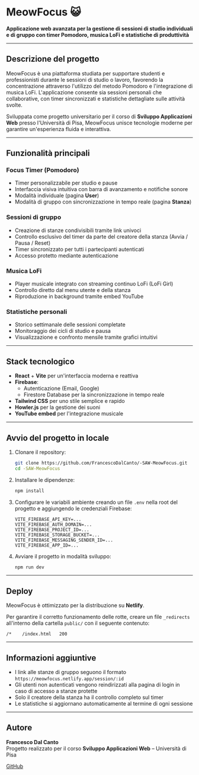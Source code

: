 # MeowFocus 😺

**Applicazione web avanzata per la gestione di sessioni di studio individuali e di gruppo con timer Pomodoro, musica LoFi e statistiche di produttività**

---

## Descrizione del progetto

MeowFocus è una piattaforma studiata per supportare studenti e professionisti durante le sessioni di studio o lavoro, favorendo la concentrazione attraverso l'utilizzo del metodo Pomodoro e l'integrazione di musica LoFi. L'applicazione consente sia sessioni personali che collaborative, con timer sincronizzati e statistiche dettagliate sulle attività svolte.

Sviluppata come progetto universitario per il corso di **Sviluppo Applicazioni Web** presso l'Università di Pisa, MeowFocus unisce tecnologie moderne per garantire un'esperienza fluida e interattiva.

---

## Funzionalità principali

### Focus Timer (Pomodoro)
- Timer personalizzabile per studio e pause
- Interfaccia visiva intuitiva con barra di avanzamento e notifiche sonore
- Modalità individuale (pagina **User**)
- Modalità di gruppo con sincronizzazione in tempo reale (pagina **Stanza**)

### Sessioni di gruppo
- Creazione di stanze condivisibili tramite link univoci
- Controllo esclusivo del timer da parte del creatore della stanza (Avvia / Pausa / Reset)
- Timer sincronizzato per tutti i partecipanti autenticati
- Accesso protetto mediante autenticazione

### Musica LoFi
- Player musicale integrato con streaming continuo LoFi (LoFi Girl)
- Controllo diretto dal menu utente e della stanza
- Riproduzione in background tramite embed YouTube

### Statistiche personali
- Storico settimanale delle sessioni completate
- Monitoraggio dei cicli di studio e pausa
- Visualizzazione e confronto mensile tramite grafici intuitivi

---

## Stack tecnologico

- **React** + **Vite** per un'interfaccia moderna e reattiva
- **Firebase**:
  - Autenticazione (Email, Google)
  - Firestore Database per la sincronizzazione in tempo reale
- **Tailwind CSS** per uno stile semplice e rapido
- **Howler.js** per la gestione dei suoni
- **YouTube embed** per l'integrazione musicale

---

## Avvio del progetto in locale

1. Clonare il repository:
    ```bash
    git clone https://github.com/FrancescoDalCanto/-SAW-MeowFocus.git
    cd -SAW-MeowFocus
    ```

2. Installare le dipendenze:
    ```bash
    npm install
    ```

3. Configurare le variabili ambiente creando un file `.env` nella root del progetto e aggiungendo le credenziali Firebase:
    ```env
    VITE_FIREBASE_API_KEY=...
    VITE_FIREBASE_AUTH_DOMAIN=...
    VITE_FIREBASE_PROJECT_ID=...
    VITE_FIREBASE_STORAGE_BUCKET=...
    VITE_FIREBASE_MESSAGING_SENDER_ID=...
    VITE_FIREBASE_APP_ID=...
    ```

4. Avviare il progetto in modalità sviluppo:
    ```bash
    npm run dev
    ```

---

## Deploy

MeowFocus è ottimizzato per la distribuzione su **Netlify**.

Per garantire il corretto funzionamento delle rotte, creare un file `_redirects` all'interno della cartella `public/` con il seguente contenuto:

```
/*    /index.html   200
```

---

## Informazioni aggiuntive

- I link alle stanze di gruppo seguono il formato `https://meowfocus.netlify.app/session/:id`
- Gli utenti non autenticati vengono reindirizzati alla pagina di login in caso di accesso a stanze protette
- Solo il creatore della stanza ha il controllo completo sul timer
- Le statistiche si aggiornano automaticamente al termine di ogni sessione

---

## Autore

**Francesco Dal Canto**  
Progetto realizzato per il corso **Sviluppo Applicazioni Web** – Università di Pisa

[GitHub](https://github.com/FrancescoDalCanto)